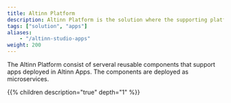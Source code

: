```yaml
---
title: Altinn Platform
description: Altinn Platform is the solution where the supporting platform functionality resides
tags: ["solution", "apps"]
aliases:
    - "/altinn-studio-apps"
weight: 200
---
```



The Altinn Platform consist of serveral reusable components that support apps deployed in Altinn Apps.
The components are deployed as microservices.

{{% children description="true" depth="1" %}}
